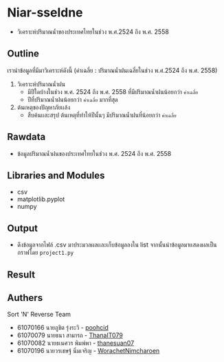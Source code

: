 # Niar-sseldne
- วิเคราะห์ปริมาณน้ำของประเทศไทยในช่วง พ.ศ.2524 ถึง พ.ศ. 2558

## Outline
เรานำข้อมูลที่มีมาวิเคราะห์ดังนี้ (ค่าเฉลี่ย : ปริมาณน้ำฝนเฉลี่ยในช่วง พ.ศ.2524 ถึง พ.ศ. 2558)
  1. วิเคราะห์ปริมาณน้ำฝน
     - มีปีใดบ้างในช่วง พ.ศ. 2524 ถึง พ.ศ. 2558 ที่มีปริมาณน้ำฝนน้อยกว่า `ค่าเฉลี่ย`
     - ปีที่ปริมาณน้ำฝนน้อยกว่า `ค่าเฉลี่ย` มากที่สุด
  2. ต้นเหตุของปัญหาภัยเเล้ง
     - สืบค้นเเละสรุป ต้นเหตุที่ทำให้ปีนั้นๆ มีปริมาณน้ำฝนที่น้อยกว่า `ค่าเฉลี่ย`

## Rawdata
 - ข้อมูลปริมาณน้ำฝนของประเทศไทยในช่วง พ.ศ. 2524 ถึง พ.ศ. 2558


## Libraries and Modules
 - csv
 - matplotlib.pyplot
 - numpy

## Output
 - ดึงข้อมูลจากไฟล์ .csv มาประมวลผลเเละเก็บข้อมูลลงใน list
   จากนั้นนำข้อมูลมาเเสดงผลเป็นกราฟโดย `project1.py`
   
## Result

## Authers
Sort 'N' Reverse Team
- 61070166    นายภูชิต รุ่งระวิ     - [poohcid](https://github.com/poohcid)
- 61070079    นายธนา สามารถ         - [ThanaIT079](https://github.com/ThanaIT079)
- 61070082    นายธเนศวร พิมพ์พา     - [thanesuan07](https://github.com/thanesuan07)
- 61070196    นายวรเชษฐ์ นิ่มเจริญ  - [WorachetNimcharoen](https://github.com/WorachetNimcharoen)

